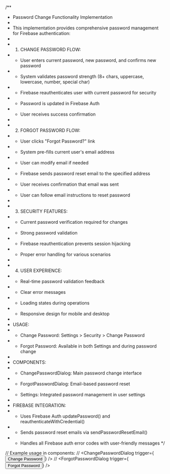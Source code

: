 /**
 * Password Change Functionality Implementation
 * 
 * This implementation provides comprehensive password management for Firebase authentication:
 * 
 * 1. CHANGE PASSWORD FLOW:
 *    - User enters current password, new password, and confirms new password
 *    - System validates password strength (8+ chars, uppercase, lowercase, number, special char)
 *    - Firebase reauthenticates user with current password for security
 *    - Password is updated in Firebase Auth
 *    - User receives success confirmation
 * 
 * 2. FORGOT PASSWORD FLOW:
 *    - User clicks "Forgot Password?" link
 *    - System pre-fills current user's email address
 *    - User can modify email if needed
 *    - Firebase sends password reset email to the specified address
 *    - User receives confirmation that email was sent
 *    - User can follow email instructions to reset password
 * 
 * 3. SECURITY FEATURES:
 *    - Current password verification required for changes
 *    - Strong password validation
 *    - Firebase reauthentication prevents session hijacking
 *    - Proper error handling for various scenarios
 * 
 * 4. USER EXPERIENCE:
 *    - Real-time password validation feedback
 *    - Clear error messages
 *    - Loading states during operations
 *    - Responsive design for mobile and desktop
 * 
 * USAGE:
 * - Change Password: Settings > Security > Change Password
 * - Forgot Password: Available in both Settings and during password change
 * 
 * COMPONENTS:
 * - ChangePasswordDialog: Main password change interface
 * - ForgotPasswordDialog: Email-based password reset
 * - Settings: Integrated password management in user settings
 * 
 * FIREBASE INTEGRATION:
 * - Uses Firebase Auth updatePassword() and reauthenticateWithCredential()
 * - Sends password reset emails via sendPasswordResetEmail()
 * - Handles all Firebase auth error codes with user-friendly messages
 */

// Example usage in components:
// <ChangePasswordDialog trigger={<Button>Change Password</Button>} />
// <ForgotPasswordDialog trigger={<Button>Forgot Password</Button>} />
